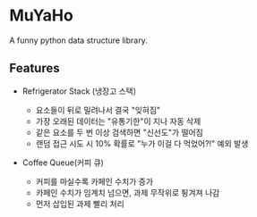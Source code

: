 # MuYaHo

A funny python data structure library.

## Features

- Refrigerator Stack (냉장고 스택)
  - 요소들이 뒤로 밀려나서 결국 "잊혀짐"
  - 가장 오래된 데이터는 "유통기한"이 지나 자동 삭제
  - 같은 요소를 두 번 이상 검색하면 "신선도"가 떨어짐
  - 랜덤 접근 시도 시 10% 확률로 "누가 이걸 다 먹었어?!" 예외 발생

- Coffee Queue(커피 큐)
  - 커피를 마실수록 카페인 수치가 증가
  - 카페인 수치가 임계치 넘으면, 과제 무작위로 튕겨져 나감
  - 먼저 삽입된 과제 빨리 처리